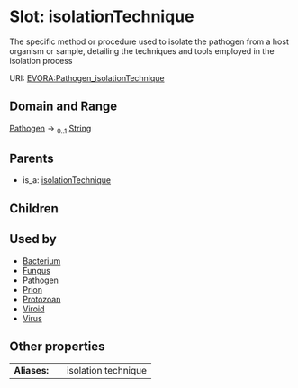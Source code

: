
# Slot: isolationTechnique

The specific method or procedure used to isolate the pathogen from a host organism or sample, detailing the techniques and tools employed in the isolation process

URI: [EVORA:Pathogen_isolationTechnique](https://evora-project.eu/Pathogen_isolationTechnique)


## Domain and Range

[Pathogen](Pathogen.md) &#8594;  <sub>0..1</sub> [String](types/String.md)

## Parents

 *  is_a: [isolationTechnique](isolationTechnique.md)

## Children


## Used by

 * [Bacterium](Bacterium.md)
 * [Fungus](Fungus.md)
 * [Pathogen](Pathogen.md)
 * [Prion](Prion.md)
 * [Protozoan](Protozoan.md)
 * [Viroid](Viroid.md)
 * [Virus](Virus.md)

## Other properties

|  |  |  |
| --- | --- | --- |
| **Aliases:** | | isolation technique |